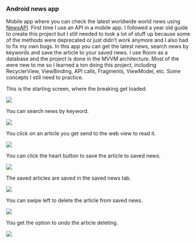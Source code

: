 ### Android news app

Mobile app where you can check the latest worldwide world news using [NewsAPI](https://newsapi.org). First time I use an API in a mobile app. I followed a year old guide to 
create this project but I still needed to look a lot of stuff up because some of the methods were deprecated or just didn't work anymore and I also had to fix my own bugs. In this app
you can get the latest news, search news by keywords and save the article to your saved news. I use Room as a database and the project is done in the MVVM architecture. Most of the
were new to me so I learned a ton doing this project, including RecyclerView, ViewBinding, API calls, Fragments, ViewModel, etc. Some concepts I still need to practice.

This is the starting screen, where the breaking get loaded.

![](/assets/startscreen.png)

You can search news by keyword.

![](/assets/searchnews.png)

You click on an article you get send to the web view to read it.

![](/assets/webview.png)

You can click the heart button to save the article to saved news.

![](/assets/hitsavebutton.png)

The saved articles are saved in the saved news tab.

![](/assets/savednews.png)

You can swipe left to delete the article from saved news.

![](/assets/swipeleft.png)

You get the option to undo the article deleting.

![](/assets/undomessage.png)




